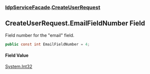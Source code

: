 ### [IdpServiceFacade](../index.md 'IdpServiceFacade').[CreateUserRequest](index.md 'IdpServiceFacade\.CreateUserRequest')

## CreateUserRequest\.EmailFieldNumber Field

Field number for the "email" field\.

```csharp
public const int EmailFieldNumber = 4;
```

#### Field Value
[System\.Int32](https://learn.microsoft.com/en-us/dotnet/api/system.int32 'System\.Int32')